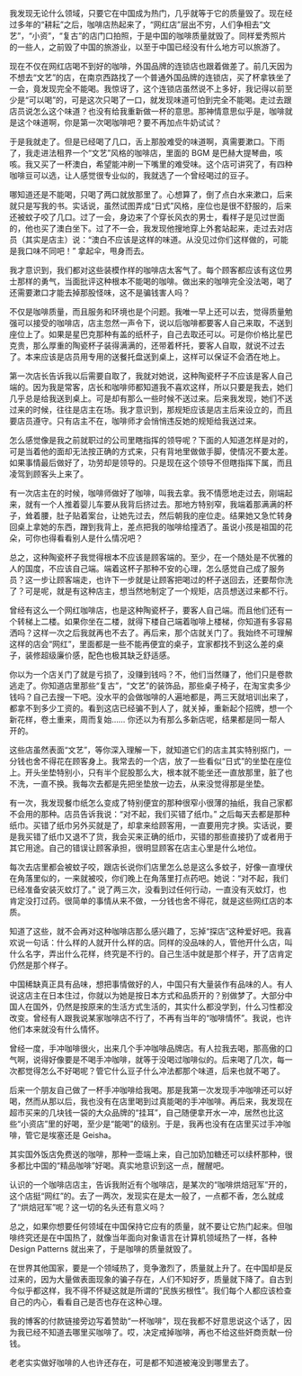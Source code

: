 我发现无论什么领域，只要它在中国成为热门，几乎就等于它的质量毁了。现在经过多年的“耕耘”之后，咖啡店热起来了，“网红店”层出不穷，人们争相去“文艺”，“小资”，“复古”的店门口拍照，于是中国的咖啡质量就毁了。同样爱秀照片的一些人，之前毁了中国的旅游业，以至于中国已经没有什么地方可以旅游了。

现在不仅在网红店喝不到好的咖啡，外国品牌的连锁店也跟着做差了。前几天因为不想去“文艺”的店，在南京西路找了一个普通外国品牌的连锁店，买了杯拿铁坐了一会，竟发现完全不能喝。我惊讶了，这个连锁店虽然说不上多好，我记得以前至少是“可以喝”的，可是这次只喝了一口，就发现味道可怕到完全不能喝。走过去跟店员说怎么这个味道？也没有给我重新做一杯的意思。那神情意思似乎是，咖啡就是这个味道啊，你是第一次喝咖啡吧？要不再加点牛奶试试？

于是我就走了。但是已经喝了几口，舌上那股难受的味道啊，真需要漱口。下雨了，我走进法租界一个“文艺”风格的咖啡店，里面的 BGM 是巴赫大提琴曲，咳咳。我又买了一杯澳白，希望能冲刷一下嘴里的难受味。这个店可讲究了，有四种咖啡豆可以选，让人感觉很专业似的，我就选了一个曾经喝过的豆子。

哪知道还是不能喝，只喝了两口就放那里了。心想算了，倒了点白水来漱口，后来就只是写我的书。实话说，虽然试图弄成“日式”风格，座位也是很不舒服的，后来还被蚊子咬了几口。过了一会，身边来了个穿长风衣的男士，看样子是见过世面的，他也买了澳白坐下。过了不一会，我发现他搜地穿上外套站起来，走过去对店员（其实是店主）说：“澳白不应该是这样的味道。从没见过你们这样做的，可能是我口味不同吧！” 拿起伞，甩身而去。

我才意识到，我们都对这些装模作样的咖啡店太客气了。每个顾客都应该有这位男士那样的勇气，当面批评这种根本不能喝的咖啡。做出来的咖啡完全没法喝，喝了还需要漱口才能去掉那股怪味，这不是骗钱害人吗？

不仅是咖啡质量，而且服务和环境也是个问题。我唯一早上还可以去，觉得质量勉强可以接受的咖啡店，店主忽然一声令下，说以后咖啡都要客人自己来取，不送到座位上了。如果是星巴克那种有盖的纸杯子，自己去取还可以。可是你价格比星巴克贵，那么厚重的陶瓷杯子装得满满的，还带着杯托，要客人自取，就说不过去了。本来应该是店员用专用的送餐托盘送到桌上，这样可以保证不会洒在地上。

第一次店长告诉我以后需要自取了，我就对她说，这种陶瓷杯子不应该是客人自己端的。因为我是常客，店长和咖啡师都知道我不喜欢这样，所以只要是我去，她们几乎总是给我送到桌上。可是却有那么一些时候不送过来。后来我发现，她们不送过来的时候，往往是店主在场。我才意识到，那规矩应该是店主后来设立的，而且要店员遵守。只有店主不在，咖啡师才会悄悄违反她的规矩给我送过来。

怎么感觉像是我之前就职过的公司里瞎指挥的领导呢？下面的人知道怎样是对的，可是当着他的面却无法按正确的方式来，只有背地里做做手脚，使情况不要太差。如果事情最后做好了，功劳却是领导的。只是现在这个领导不但瞎指挥下属，而且凌驾到顾客头上来了。

有一次店主在的时候，咖啡师做好了咖啡，叫我去拿。我不情愿地走过去，刚端起来，就有一个人推着婴儿车要从我背后挤过去。那地方特别窄，我端着那满满的杯子，耸着腰，肚子贴着案台，让她先过去，然后朝我的座位走。结果她又急忙转身回桌上拿她的东西，蹭到我背上，差点把我的咖啡给撞洒了。虽说小孩是祖国的花朵，可你也得看看别人是什么情况吧？

总之，这种陶瓷杯子我觉得根本不应该是顾客端的。至少，在一个随处是不优雅的人的国度，不应该自己端。端着这杯子那种不安的心理，怎么感觉自己成了服务员？这一步让顾客端走，也许下一步就是让顾客把喝过的杯子送回去，还要帮你洗了？可是呢，就是有这种店主，想当然地制定了一个规矩，店员想送过来都不行。

曾经有这么一个网红咖啡店，也是这种陶瓷杯子，要客人自己端。而且他们还有一个转梯上二楼。如果你坐在二楼，就得下楼自己端着咖啡上楼梯，你知道有多容易洒吗？这样一次之后我就再也不去了。再后来，那个店就关门了。我始终不可理解这样的店会“网红”，里面都是一些不能再便宜的桌子，宜家都找不到这么差的桌子，装修超级廉价感，配色也极其缺乏舒适感。

你以为一个店关门了就是亏损了，没赚到钱吗？不，他们当然赚了，他们只是卷款逃走了。你知道店里那些“复古”，“文艺”的装饰品，那些桌子椅子，在淘宝卖多少钱吗？自己去搜一下吧。没水平的会做咖啡的人遍地都是，两三天就培训出来了，都拿不到多少工资的。看到这店已经骗不到人了，就关掉，重新起个招牌，想一个新花样，卷土重来，周而复始…… 你还以为有那么多新店呢，结果都是同一帮人开的。

这些店虽然表面“文艺”，等你深入理解一下，就知道它们的店主其实特别抠门，一分钱也舍不得花在顾客身上。我常去的一个店，放了一些看似“日式”的坐垫在座位上。开头坐垫特别小，只有半个屁股那么大，根本就不能坐还一直放那里，脏了也不洗，一直不换。我每次去都是先把坐垫放一边去，从来没觉得那是坐垫。

有一次，我发现餐巾纸怎么变成了特别便宜的那种很窄小很薄的抽纸，我自己家都不会用的那种。店员告诉我说：“对不起，我们买错了纸巾。” 之后每天去都是那种纸巾。买错了纸巾另外买就是了，却拿来给顾客用，一直要用完才换。实话说，要是我买错了纸巾又退不了货，我会买来正确的纸巾，买错的那些直接扔了或者用于其它用途。自己的错误让顾客承担，很明显顾客在店主心里是什么地位。

每次去店里都会被蚊子咬，跟店长说你们店里怎么总是这么多蚊子，好像一直埋伏在角落里似的，一来就被咬，你们晚上在角落里打点药吧。她说：“对不起，我们已经准备安装灭蚊灯了。” 说了两三次，没看到过任何行动，一直没有灭蚊灯，也肯定没打过药。很简单的事情从来不做，一分钱也舍不得花，就是这些网红店的本质。

知道了这些，就不会再对这种咖啡店那么感兴趣了，忘掉“探店”这种爱好吧。我喜欢说一句话：什么样的人就开什么样的店。同样的没品味的人，管他开什么店，叫什么名字，弄出什么花样，终究是不行的。自己生活中就是那个样子，开了店肯定仍然是那个样子。

中国稀缺真正具有品味，想把事情做好的人，中国只有大量装作有品味的人。有人说这店主在日本住过，你就以为她是按日本方式和品质开的？别做梦了。大部分中国人在国外，仍然是按原来的生活方式生活的，其实什么都没学到，什么习性都没改变。曾经有人跟我说某家咖啡店不行了，不再有当年的“咖啡情怀”。我说，也许他们本来就没有什么情怀。

曾经一度，手冲咖啡很火，出来几个手冲咖啡品牌店。有人拉我去喝，那高傲的口气啊，说得好像要是不喝手冲咖啡，就等于没喝过咖啡似的。后来喝了几次，每一次都觉得怎么不好喝呢？管它什么豆子什么冲法都那个味道，后来也就不喝了。

后来一个朋友自己做了一杯手冲咖啡给我喝。那是我第一次发现手冲咖啡还可以好喝，然而从那以后，我也没有在店里喝到过真能喝的手冲咖啡。再后来，我发现在超市买来的几块钱一袋的大众品牌的“挂耳”，自己随便拿开水一冲，居然也比这些“小资店”里的好喝，至少是“能喝”的级别。于是，我再也没有在店里买过手冲咖啡，管它是埃塞还是 Geisha。

其实国外饭店免费送的咖啡，那种一壶端上来，自己加奶加糖还可以续杯那种，很多都比中国的“精品咖啡”好喝。真实地意识到这一点，醒醒吧。

认识的一个咖啡店店主，告诉我附近有个咖啡店，是某次的“咖啡烘焙冠军”开的，这个店挺“网红”的。去了一两次，发现实在是太一般了，一点都不香，怎么就成了“烘焙冠军”呢？这一切的名头还有意义吗？

总之，如果你想要任何领域在中国保持它应有的质量，就不要让它热门起来。但咖啡终究还是在中国热了，就像当年面向对象语言在计算机领域热了一样，各种 Design Patterns 就出来了，于是咖啡的质量就毁了。

在世界其他国家，要是一个领域热了，竞争激烈了，质量就上升了。在中国却是反过来的，因为大量做表面现象的骗子存在，人们不知好歹，质量就下降了。自古到今似乎都这样，我不得不怀疑这就是所谓的“民族劣根性”。我们每个人都应该检查自己的内心，看看自己是否也存在这种心理。

我的博客的付款链接旁边写着赞助“一杯咖啡”，现在我都不好意思说这个话了，因为我已经不知道去哪里买咖啡了。哎，决定戒掉咖啡，再也不给这些奸商贡献一份钱。

老老实实做好咖啡的人也许还存在，可是都不知道被淹没到哪里去了。
